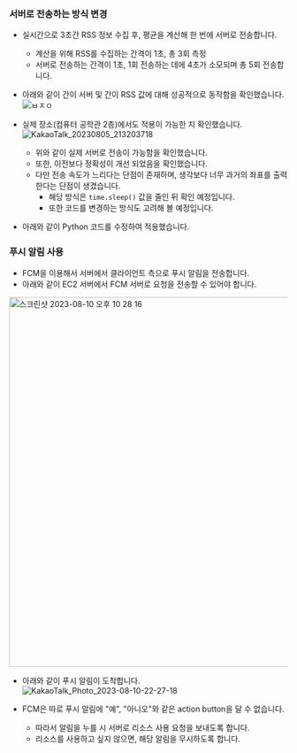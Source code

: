 ### 서버로 전송하는 방식 변경
- 실시간으로 3초간 RSS 정보 수집 후, 평균을 계산해 한 번에 서버로 전송합니다.
  - 계산을 위해 RSS를 수집하는 간격이 1초, 총 3회 측정
  - 서버로 전송하는 간격이 1초, 1회 전송하는 데에 4초가 소모되며 총 5회 전송합니다.
 
- 아래와 같이 간이 서버 및 간이 RSS 값에 대해 성공적으로 동작함을 확인했습니다.  
![ㅂㅈㅇ](https://github.com/Jinseop-Sim/Graduation-Project/assets/71700079/9aa91fd8-c796-4a48-93fd-7da55b34b6d2)  

- 실제 장소(컴퓨터 공학관 2층)에서도 적용이 가능한 지 확인했습니다.  
![KakaoTalk_20230805_213203718](https://github.com/Jinseop-Sim/Graduation-Project/assets/71700079/37cbb83d-6c37-4fd6-9ded-983b9b847bd9)

  - 위와 같이 실제 서버로 전송이 가능함을 확인했습니다.
  - 또한, 이전보다 정확성이 개선 되었음을 확인했습니다.
  - 다만 전송 속도가 느리다는 단점이 존재하며, 생각보다 너무 과거의 좌표를 출력한다는 단점이 생겼습니다.
    - 해당 방식은 ```time.sleep()``` 값을 줄인 뒤 확인 예정입니다.
    - 또한 코드를 변경하는 방식도 고려해 볼 예정입니다.
- 아래와 같이 Python 코드를 수정하여 적용했습니다.

### 푸시 알림 사용
- FCM을 이용해서 서버에서 클라이언트 측으로 푸시 알림을 전송합니다.
- 아래와 같이 EC2 서버에서 FCM 서버로 요청을 전송할 수 있어야 합니다.
<img width="669" alt="스크린샷 2023-08-10 오후 10 28 16" src="https://github.com/Jinseop-Sim/Graduation-Project/assets/71700079/7b487c0b-6c5d-4930-99db-aecb46d3ce0d">  

- 아래와 같이 푸시 알림이 도착합니다.  
![KakaoTalk_Photo_2023-08-10-22-27-18](https://github.com/Jinseop-Sim/Graduation-Project/assets/71700079/813ff235-b859-40e6-b9d6-9a140aea0d74)

- FCM은 따로 푸시 알림에 "예", "아니오"와 같은 action button을 달 수 없습니다.
  - 따라서 알림을 누를 시 서버로 리소스 사용 요청을 보내도록 합니다.
  - 리소스를 사용하고 싶지 않으면, 해당 알림을 무시하도록 합니다. 
